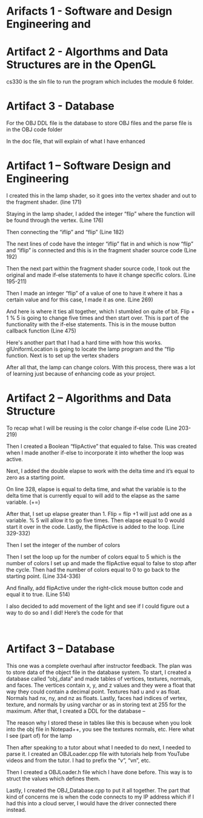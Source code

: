 # Arifacts 1 - Software and Design Engineering and
# Artifact 2 - Algorthms and Data Structures are in the OpenGL

cs330 is the sln file to run the program which includes the module 6 folder. 

# Artifact 3 - Database

For the OBJ DDL file is the database to store OBJ files and the parse file is in the OBJ code folder

In the doc file, that will explain of what I have enhanced

# Artifact 1 – Software Design and Engineering

I created this in the lamp shader, so it goes into the vertex shader and out to the fragment shader.
(line 171)
 
Staying in the lamp shader, I added the integer “flip” where the function will be found through the vertex.
(Line 176)
 
Then connecting the “iflip” and “flip” 
(Line 182)
 
The next lines of code have the integer “iflip” flat in and which is now “flip” and “iflip” is connected and this is in the fragment shader source code
(Line 192)
 
Then the next part within the fragment shader source code, I took out the original and made if-else statements to have it change specific colors. 
(Line 195-211)
 
Then I made an integer “flip” of a value of one to have it where it has a certain value and for this case, I made it as one.
(Line 269)
 
And here is where it ties all together, which I stumbled on quite of bit. Flip + 1 % 5 is going to change five times and then start over. This is part of the functionality with the if-else statements. This is in the mouse button callback function
(Line 475)
 
Here's another part that I had a hard time with how this works. glUniformLocation is going to locate the lamp program and the “flip function. Next is to set up the vertex shaders
 
After all that, the lamp can change colors. With this process, there was a lot of learning just because of enhancing code as your project.
 
# Artifact 2 – Algorithms and Data Structure

To recap what I will be reusing is the color change if-else code
(Line 203-219)
 
Then I created a Boolean “flipActive” that equaled to false. This was created when I made another if-else to incorporate it into whether the loop was active.
 
Next, I added the double elapse to work with the delta time and it’s equal to zero as a starting point.
 
On line 328, elapse is equal to delta time, and what the variable is to the delta time that is currently equal to will add to the elapse as the same variable. (+=)
 
After that, I set up elapse greater than 1. Flip = flip +1 will just add one as a variable. % 5 will allow it to go five times. Then elapse equal to 0 would start it over in the code. Lastly, the flipActive is added to the loop.
(Line 329-332)
 
Then I set the integer of the number of colors
 
Then I set the loop up for the number of colors equal to 5 which is the number of colors I set up and made the flipActive equal to false to stop after the cycle. Then had the number of colors equal to 0 to go back to the starting point.
(Line 334-336)
 
 And finally, add flipActive under the right-click mouse button code and equal it to true. 
(Line 514)
 
I also decided to add movement of the light and see if I could figure out a way to do so and I did! Here’s the code for that 
 
 
# Artifact 3 – Database

This one was a complete overhaul after instructor feedback. The plan was to store data of the object file in the database system. To start, I created a database called “obj_data” and made tables of vertices, textures, normals, and faces. The vertices contain x, y, and z values and they were a float that way they could contain a decimal point. Textures had u and v as float. Normals had nx, ny, and nz as floats. Lastly, faces had indices of vertex, texture, and normals by using varchar or as in storing text at 255 for the maximum. After that, I created a DDL for the database – 
 
The reason why I stored these in tables like this is because when you look into the obj file in Notepad++, you see the textures normals, etc. Here what I see (part of) for the lamp
 
Then after speaking to a tutor about what I needed to do next, I needed to parse it. I created an OBJLoader.cpp file with tutorials help from YouTube videos and from the tutor. I had to prefix the “v”, “vn”, etc.
 
Then I created a OBJLoader.h file which I have done before. This way is to struct the values which defines them.
 
Lastly, I created the OBJ_Database.cpp to put it all together. The part that kind of concerns me is when the code connects to my IP address which if I had this into a cloud server, I would have the driver connected there instead. 

